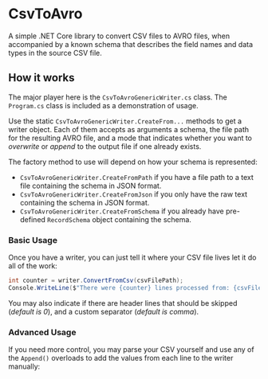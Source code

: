 # CsvToAvro

A simple .NET Core library to convert CSV files to AVRO files, when accompanied by a known schema that describes the field names and data types in the source CSV file.

## How it works

The major player here is the `CsvToAvroGenericWriter.cs` class. The `Program.cs` class is included as a demonstration of usage.

Use the static `CsvToAvroGenericWriter.CreateFrom...` methods to get a writer object. Each of them accepts as arguments a schema, the file path for the resulting AVRO file, and a mode that indicates whether you want to *overwrite* or *append* to the output file if one already exists.

The factory method to use will depend on how your schema is represented:

- `CsvToAvroGenericWriter.CreateFromPath` if you have a file path to a text file containing the schema in JSON format.
- `CsvToAvroGenericWriter.CreateFromJson` if you only have the raw text containing the schema in JSON format.
- `CsvToAvroGenericWriter.CreateFromSchema` if you already have pre-defined `RecordSchema` object containing the schema.

### Basic Usage

Once you have a writer, you can just tell it where your CSV file lives let it do all of the work:

```C#
int counter = writer.ConvertFromCsv(csvFilePath);
Console.WriteLine($"There were {counter} lines processed from: {csvFilePath}");
```

You may also indicate if there are header lines that should be skipped (*default is 0*), and a custom separator (*default is comma*).

### Advanced Usage

If you need more control, you may parse your CSV yourself and use any of the `Append()` overloads to add the values from each line to the writer manually:

```C#

```